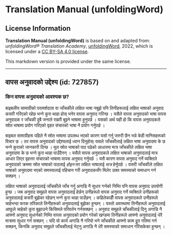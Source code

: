 # Translation Manual (unfoldingWord)

## License Information

**Translation Manual (unfoldingWord)** is based on and adapted from: _unfoldingWord® Translation Academy_, [unfoldingWord](https://unfoldingword.org/utw), 2022, which is licensed under a [CC BY-SA 4.0 license](https://creativecommons.org/licenses/by-sa/4.0/legalcode.en).

This markdown version is provided under the same license.



--------------------------------

## वापस अनुवादको उद्देश्य (id: 727857)

### किन वापस अनुवादको आवश्यक छ?

बाइबलीय सामाग्रीको परामर्शदाता वा जाँचकीले लक्षित भाषा नबुझे पनि तिनीहरूलाई लक्षित भाषाको अनुवाद कसरी गरिएको रहेछ भन्‍ने कुरा थाहा होस् भनेर वापस अनुवाद गरिन्छ । यसैले वापस अनुवादको भाषा वापस अनुवादक र जाँचकी दुबै जनाले राम्ररी बुझ्‍ने भाषामा हुनुपर्छ । यसको अर्थ यही हो कि वापस अनुवादकले स्रोत भाषामा प्रयोग गरिएको वृहत संचारको भाषा नै प्रयोग गर्नुपर्छ ।

बाइबल सामाग्रीहरू पहिले नै स्रोत भाषामा उपलब्ध भएको कारण यसो गर्नु जरुरी छैन भन्ने केही मानिसहरूको विचार छ । तर वापस अनुवादको उद्देश्यलाई ध्यान दिनुहोस्ः यसले जाँचकीलाई लक्षित भाषा अनुवादमा के छ भन्‍ने कुराको जानकारी दिन्छ । मूल स्रोत भाषाको पाठ पढेको आधारमा मात्र जाँचकीले लक्षित भाषा अनुवादमा के छ भन्‍ने कुरा थाहा पाउँदैनन् । यसैले वापस अनुवादकले लक्षित भाषाको अनुवादलाई मात्र आधार लिएर वृहत्तर संचारको भाषामा वापस अनुवाद गर्नुपर्छ । यसै कारण वापस अनुवाद गर्ने व्यक्तिले अनुवादको क्रममा स्रोत भाषाको पाठलाई *होइन* तर लक्षित भाषालाई *मात्र* हेर्नुपर्छ । यसरी जाँचकीले लक्षित भाषाको अनुवादमा भएको समस्यालाई पहिचान गरी अनुवादकसँग मिलेर उक्त समस्याको समाधान गर्न सक्छन् ।

लक्षित भाषाको अनुवादलाई जाँचकीले जाँच गर्नु अगाडि नै सुधार गर्नको निम्ति पनि वापस अनुवाद उपयोगी हुन्छ । जब अनुवाद समूहले वापस अनुवादलाई हेर्छन् उनीहरूले वापस अनुवाद गर्ने व्यक्तिले उनीहरूको अनुवादलाई कसरी बुझेका रहेछन् भन्‍ने कुरा थाहा पाउँछन् । कहिलेकाहीँ वापस अनुवादकले उनीहरूले चाहेभन्दा फरक तरिकाले तिनीहरूको अनुवादलाई बुझेका हुन्छन् । यस्तो अवस्थामा तिनीहरूले अनुवादलाई आफूले चाहेको कुरा बुझाउने किसिमले परिवर्तन गर्नसक्छन् । अनुवाद समूहले चाँचकीलाई दिनु अगाडि नै आफ्नो अनुवाद सुधार्नको निम्ति वापस अनुवादको प्रयोग गरेको खण्डमा तिनीहरूले आफ्नो अनुवादलाई धेरै मात्रामा सुधार गर्न सक्छन् । यदि यो कार्य अगाडि नै गरियो भने जाँचकीले आफ्नो काम द्रुत गतिमा गर्न सक्छन्, किनकि अनुवाद समूहले जाँचकीलाई भेट्नु अगाडि नै धेरै समस्याको समाधान गरिसकेका हुन्छन् ।


